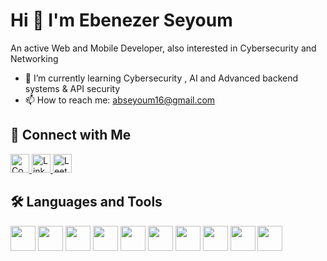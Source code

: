 # Hi 👋 I'm Ebenezer Seyoum

An active Web and Mobile Developer, also interested in Cybersecurity and Networking

- 🌱 I’m currently learning Cybersecurity , AI and Advanced backend systems & API security
- 📫 How to reach me: abseyoum16@gmail.com
<!--
**Ebenezer-seyoum/Ebenezer-seyoum** is a ✨ _special_ ✨ repository because its `README.md` (this file) appears on your GitHub profile.

Here are some ideas to get you started:

- 🔭 I’m currently working on ...
- 👯 I’m looking to collaborate on ...
- 🤔 I’m looking for help with ...
- 😄 Pronouns: ...
- ⚡ Fun fact: ...
-->
## 🔗 Connect with Me

<p align="left">
  <a href="https://codeforces.com/profile/your_username" target="_blank">
    <img src="https://cdn.jsdelivr.net/gh/devicons/devicon/icons/codeforces/codeforces-plain.svg" height="30" alt="Codeforces" />
  </a>
  <a href="https://www.linkedin.com/in/ebenezer-seyoum" target="_blank">
    <img src="https://cdn.jsdelivr.net/gh/devicons/devicon/icons/linkedin/linkedin-original.svg" height="30" alt="LinkedIn" />
  </a>
  <a href="https://leetcode.com/your_username" target="_blank">
    <img src="https://upload.wikimedia.org/wikipedia/commons/1/19/LeetCode_logo_black.png" height="30" alt="LeetCode" />
  </a>
</p>

## 🛠️ Languages and Tools

<p align="left">
  <img src="https://cdn.jsdelivr.net/gh/devicons/devicon/icons/html5/html5-original.svg" height="40"/>
  <img src="https://cdn.jsdelivr.net/gh/devicons/devicon/icons/css3/css3-original.svg" height="40"/>
  <img src="https://cdn.jsdelivr.net/gh/devicons/devicon/icons/javascript/javascript-original.svg" height="40"/>
  <img src="https://cdn.jsdelivr.net/gh/devicons/devicon/icons/react/react-original.svg" height="40"/>
  <img src="https://cdn.jsdelivr.net/gh/devicons/devicon/icons/nodejs/nodejs-original.svg" height="40"/>
  <img src="https://cdn.jsdelivr.net/gh/devicons/devicon/icons/php/php-original.svg" height="40"/>
  <img src="https://cdn.jsdelivr.net/gh/devicons/devicon/icons/python/python-original.svg" height="40"/>
  <img src="https://cdn.jsdelivr.net/gh/devicons/devicon/icons/mysql/mysql-original.svg" height="40"/>
  <img src="https://cdn.jsdelivr.net/gh/devicons/devicon/icons/git/git-original.svg" height="40"/>
  <img src="https://cdn.jsdelivr.net/gh/devicons/devicon/icons/vscode/vscode-original.svg" height="40"/>
</p>


